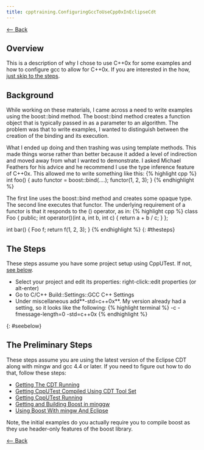 ```yaml
---
title: cpptraining.ConfiguringGccToUseCpp0xInEclipseCdt
---
```

[<-- Back](CppTraining#cpp0x)

## Overview
This is a description of why I chose to use C++0x for some examples and how to configure gcc to allow for C++0x. If you are interested in the how, [just skip to the steps](cpptraining.ConfiguringGccToUseCpp0xInEclipseCdt#thesteps).

## Background
While working on these materials, I came across a need to write examples using the boost::bind method. The boost::bind method creates a function object that is typically passed in as a parameter to an algorithm. The problem was that to write examples, I wanted to distinguish between the creation of the binding and its execution. 

What I ended up doing and then trashing was using template methods. This made things worse rather than better because it added a level of indirection and moved away from what I wanted to demonstrate. I asked Michael Feathers for his advice and he recommend I use the type inference feature of C++0x. This allowed me to write something like this:
{% highlight cpp %}
int foo() {
  auto functor = boost::bind(....);
  functor(1, 2, 3);
}
{% endhighlight %}

The first line uses the boost::bind method and creates some opaque type. The second line executes that functor. The underlying requirement of a functor is that it responds to the () operator, as in:
{% highlight cpp %}
class Foo {
public;
  int operator()(int a, int b, int c) { return a + b / c; }
};

int bar() {
  Foo f;
  return f(1, 2, 3);
}
{% endhighlight %}
{: #thesteps}
## The Steps
These steps assume you have some project setup using CppUTest. If not, [see below](cpptraining.ConfiguringGccToUseCpp0xInEclipseCdt#seebelow).

* Select your project and edit its properties: right-click::edit properties (or alt-enter)
* Go to C/C++ Build::Settings::GCC C++ Settings
* Under miscellaneous add**-std=c++0x**. My version already had a setting, so it looks like the following:
{% highlight terminal %}
-c -fmessage-length=0 -std=c++0x
{% endhighlight %}

{: #seebelow}
## The Preliminary Steps

These steps assume you are using the latest version of the Eclipse CDT along with mingw and gcc 4.4 or later.  If you need to figure out how to do that, follow these steps:
* [Getting The CDT Running](cpptraining.GettingStartedWithEclipseCdt)
* [Getting CppUTest Compiled Using CDT Tool Set](cpptraining.GettingCppUTestCompiledUsingCDTToolSet)
* [Getting CppUTest Running](cpptraining.GettingCppUTestRunning)
* [Getting and Building Boost in minggw](cpptraining.GettingAndBuildingBoostInMingw)
* [Using Boost With mingw And Eclipse](cpptraining.UsingBoostWithMingwAndEclipse)

Note, the initial examples do you actually require you to compile boost as they use header-only features of the boost library.

[<-- Back](CppTraining#cpp0x)
